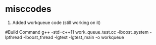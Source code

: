 # misccodes
1. Added workqueue code (still working on it)

#Build Command
g++ -std=c++11 work_queue_test.cc -lboost_system -lpthread -lboost_thread -lgtest -lgtest_main -o workqueue

